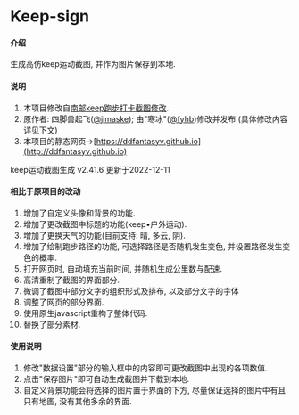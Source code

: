 # Keep-sign

#### 介绍
生成高仿keep运动截图, 并作为图片保存到本地.

#### 说明

1.  本项目修改自[南邮keep跑步打卡截图修改](https://gitee.com/jimaske/njupt-keep).
2.  原作者: 四脚兽起飞([@jimaske](https://gitee.com/jimaske)); 由"寒冰"([@fyhb](https://gitee.com/fyhb))修改并发布.(具体修改内容详见下文)
3.  本项目的静态网页->[https://ddfantasyv.github.io](http://ddfantasyv.github.io)

keep运动截图生成 v2.41.6
更新于2022-12-11

#### 相比于原项目的改动

1.  增加了自定义头像和背景的功能.
2.  增加了更改截图中标题的功能(keep•户外运动).
3.  增加了更换天气的功能(目前支持: 晴, 多云, 阴).
4.  增加了绘制跑步路径的功能, 可选择路径是否随机发生变色, 并设置路径发生变色的概率.
5.  打开网页时, 自动填充当前时间, 并随机生成公里数与配速.
6.  高清重制了截图的界面部分.
7.  微调了截图中部分文字的组织形式及排布, 以及部分文字的字体
8.  调整了网页的部分界面.
9.  使用原生javascript重构了整体代码.
10.  替换了部分素材.

#### 使用说明

1.  修改"数据设置"部分的输入框中的内容即可更改截图中出现的各项数值.
2.  点击"保存图片"即可自动生成截图并下载到本地.
3.  自定义背景功能会将选择的图片置于界面的下方, 尽量保证选择的图片中有且只有地图, 没有其他多余的界面.
